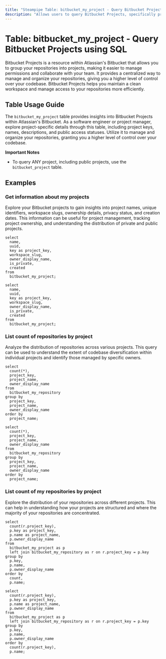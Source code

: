 ```yaml
---
title: "Steampipe Table: bitbucket_my_project - Query Bitbucket Projects using SQL"
description: "Allows users to query Bitbucket Projects, specifically providing details on project key, name, description, public access status and more."
---
```


# Table: bitbucket_my_project - Query Bitbucket Projects using SQL

Bitbucket Projects is a resource within Atlassian's Bitbucket that allows you to group your repositories into projects, making it easier to manage permissions and collaborate with your team. It provides a centralized way to manage and organize your repositories, giving you a higher level of control over your codebase. Bitbucket Projects helps you maintain a clean workspace and manage access to your repositories more efficiently.

## Table Usage Guide 

The `bitbucket_my_project` table provides insights into Bitbucket Projects within Atlassian's Bitbucket. As a software engineer or project manager, explore project-specific details through this table, including project keys, names, descriptions, and public access statuses. Utilize it to manage and organize your repositories, granting you a higher level of control over your codebase.

**Important Notes**
- To query ANY project, including public projects, use the `bitbucket_project` table.

## Examples

### Get information about my projects
Explore your Bitbucket projects to gain insights into project names, unique identifiers, workspace slugs, ownership details, privacy status, and creation dates. This information can be useful for project management, tracking project ownership, and understanding the distribution of private and public projects.

```sql+postgres
select
  name,
  uuid,
  key as project_key,
  workspace_slug,
  owner_display_name,
  is_private,
  created
from
  bitbucket_my_project;
```

```sql+sqlite
select
  name,
  uuid,
  key as project_key,
  workspace_slug,
  owner_display_name,
  is_private,
  created
from
  bitbucket_my_project;
```

### List count of repositories by project
Analyze the distribution of repositories across various projects. This query can be used to understand the extent of codebase diversification within individual projects and identify those managed by specific owners.

```sql+postgres
select
  count(*),
  project_key,
  project_name,
  owner_display_name
from
  bitbucket_my_repository
group by
  project_key,
  project_name,
  owner_display_name
order by
  project_name;
```

```sql+sqlite
select
  count(*),
  project_key,
  project_name,
  owner_display_name
from
  bitbucket_my_repository
group by
  project_key,
  project_name,
  owner_display_name
order by
  project_name;
```

### List count of my repositories by project
Explore the distribution of your repositories across different projects. This can help in understanding how your projects are structured and where the majority of your repositories are concentrated.

```sql+postgres
select
  count(r.project_key),
  p.key as project_key,
  p.name as project_name,
  p.owner_display_name
from
  bitbucket_my_project as p
  left join bitbucket_my_repository as r on r.project_key = p.key
group by
  p.key,
  p.name,
  p.owner_display_name
order by
  count,
  p.name;
```

```sql+sqlite
select
  count(r.project_key),
  p.key as project_key,
  p.name as project_name,
  p.owner_display_name
from
  bitbucket_my_project as p
  left join bitbucket_my_repository as r on r.project_key = p.key
group by
  p.key,
  p.name,
  p.owner_display_name
order by
  count(r.project_key),
  p.name;
```